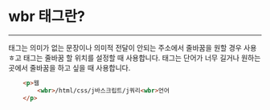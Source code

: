 # wbr 태그란?
***

<wbr> 태그는 의미가 없는 문장이나 의미적 전달이 안되는 주소에서 줄바꿈을 원할 경우 사용ㅎ고
<wbr> 태그는 줄바꿈 할 위치를 설정할 때 사용합니다.
<wbr> 태그는 단어가 너무 길거나 원하는 곳에서 줄바꿈을 하고 싶을 때 사용합니다.

```html
    <p>웹
        <wbr>/html/css/j바스크립트/j쿼리<wbr>언어
    </p>
```
